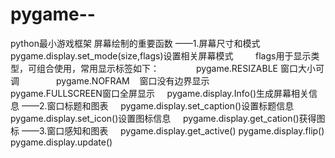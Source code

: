 # pygame--
python最小游戏框架
屏幕绘制的重要函数
——1.屏幕尺寸和模式
     pygame.display.set_mode(size,flags)设置相关屏幕模式
          flags用于显示类型，可组合使用，常用显示标签如下：
               pygame.RESIZABLE 窗口大小可调
               pygame.NOFRAM    窗口没有边界显示
               pygame.FULLSCREEN窗口全屏显示
     pygame.display.Info()生成屏幕相关信息
——2.窗口标题和图表
     pygame.display.set_caption()设置标题信息
     pygame.display.set_icon()设置图标信息
     pygame.display.get_cation()获得图标
——3.窗口感知和图表
     pygame.display.get_active()
     pygame.display.flip()
     pygame.display.update()
